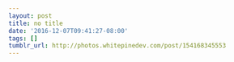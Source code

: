 ```yaml
---
layout: post
title: no title
date: '2016-12-07T09:41:27-08:00'
tags: []
tumblr_url: http://photos.whitepinedev.com/post/154168345553
---
```

